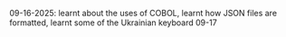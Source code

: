 09-16-2025: learnt about the uses of COBOL, learnt how JSON files are formatted, learnt some of the Ukrainian keyboard
09-17